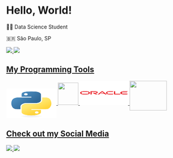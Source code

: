# Hello, World! 

<div> 
<p>👨‍💻 Data Science Student</p>
<p>🇧🇷 São Paulo, SP</p>
 </div>

<div>
  <a href = 'https://github.com/felipesveiga'>
  <img src = "https://github-readme-stats.vercel.app/api?username=felipesveiga&show_icons=true&theme=react"> <img src = 'https://github-readme-stats.vercel.app/api/top-langs/?username=felipesveiga&layout=compact&theme=react'>
   </div>
 
## My Programming Tools

<div> 
  <img src = "https://github.com/devicons/devicon/blob/master/icons/python/python-original.svg" height="80px", width="135px", align="center"> 
 <img src = "https://upload.wikimedia.org/wikipedia/commons/thumb/c/cf/New_Power_BI_Logo.svg/2048px-New_Power_BI_Logo.svg.png" height = "60px" width="55px">
 <img src = "https://github.com/devicons/devicon/blob/master/icons/oracle/oracle-original.svg" height="65px" width="130px" > 
 <img src = "https://symbols.getvecta.com/stencil_74/36_apache-spark-icon.79831ad2ea.svg" height="80px" width="100px" align="top"> 
</div>

## Check out my Social Media
<div>
  <a href = "https://www.linkedin.com/in/felipe-veiga-9a59501bb/"> <img src = "https://img.shields.io/badge/LinkedIn-0077B5?style=for-the-badge&logo=linkedin&logoColor=white"> </a> <a href = "https://medium.com/@felipesveiga"><img src = "https://img.shields.io/badge/Medium-12100E?style=for-the-badge&logo=medium&logoColor=white"> </a> </div>
   
  

  
